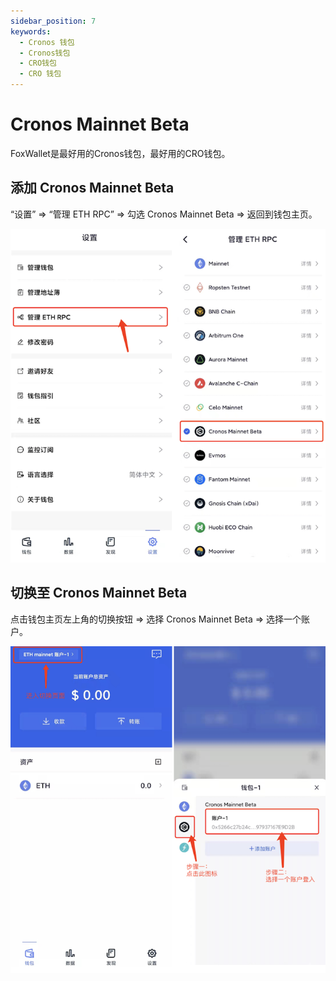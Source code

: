 ```yaml
---
sidebar_position: 7
keywords:
  - Cronos 钱包
  - Cronos钱包
  - CRO钱包
  - CRO 钱包
---
```


# Cronos Mainnet Beta

FoxWallet是最好用的Cronos钱包，最好用的CRO钱包。

## 添加 Cronos Mainnet Beta

“设置” => “管理 ETH RPC” => 勾选 Cronos Mainnet Beta => 返回到钱包主页。

![](../img/add-cronos.png)

## 切换至 Cronos Mainnet Beta

点击钱包主页左上角的切换按钮 => 选择 Cronos Mainnet Beta => 选择一个账户。

![](../img/switch-cronos.png)